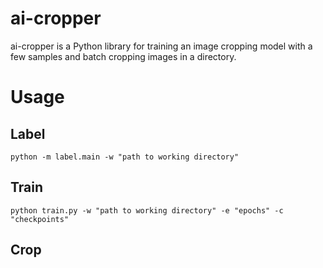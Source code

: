 # ai-cropper
ai-cropper is a Python library for training an image cropping model with a few samples and batch cropping images in a directory.

# Usage

## Label

`python -m label.main -w "path to working directory"`

## Train

`python train.py -w "path to working directory" -e "epochs" -c "checkpoints"`

## Crop